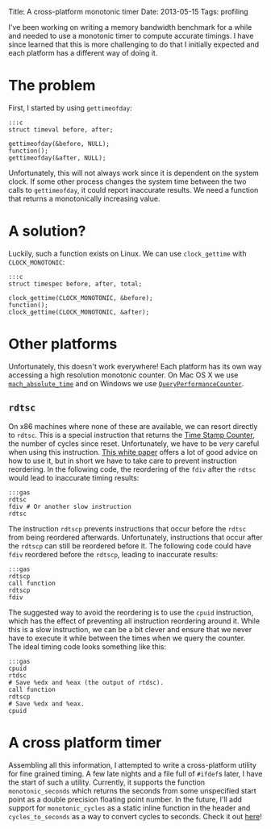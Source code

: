 Title: A cross-platform monotonic timer
Date: 2013-05-15
Tags: profiling

I've been working on writing a memory bandwidth benchmark for a while and
needed to use a monotonic timer to compute accurate timings. I have since
learned that this is more challenging to do that I initially expected and each
platform has a different way of doing it.

# The problem #

First, I started by using `gettimeofday`:

~~~
:::c
struct timeval before, after;

gettimeofday(&before, NULL);
function();
gettimeofday(&after, NULL);
~~~

Unfortunately, this will not always work since it is dependent on the system clock. If some other process changes the system time between the two calls to `gettimeofday`, it could report inaccurate results. We need a function that returns a monotonically increasing value.

# A solution? #

Luckily, such a function exists on Linux. We can use `clock_gettime` with `CLOCK_MONOTONIC`:

~~~
:::c
struct timespec before, after, total;

clock_gettime(CLOCK_MONOTONIC, &before);
function();
clock_gettime(CLOCK_MONOTONIC, &after);
~~~
# Other platforms #

Unfortunately, this doesn't work everywhere! Each platform has its own way
accessing a high resolution monotonic counter. On Mac OS X we use
[`mach_absolute_time`](https://developer.apple.com/library/mac/#qa/qa1398/_index.html)
and on Windows we use
[`QueryPerformanceCounter`](http://msdn.microsoft.com/en-us/library/windows/desktop/ms644904(v=vs.85).aspx). 

## `rdtsc` ##
On x86 machines where none of these are available, we can resort directly to `rdtsc`. This is a special instruction that returns the [Time Stamp Counter](https://en.wikipedia.org/wiki/Time_Stamp_Counter), the number of cycles since reset. Unfortunately, we have to be *very* careful when using this instruction. [This white paper](http://download.intel.com/embedded/software/IA/324264.pdf) offers a lot of good advice on how to use it, but in short we have to take care to prevent instruction reordering. In the following code, the reordering of the `fdiv` after the `rdtsc` would lead to inaccurate timing results:

~~~
:::gas
rdtsc
fdiv # Or another slow instruction
rdtsc
~~~

The instruction `rdtscp` prevents instructions that occur before the `rdtsc` from being reordered afterwards. Unfortunately, instructions that occur after the `rdtscp` can still be reordered before it. The following code could have `fdiv` reordered before the `rdtscp`, leading to inaccurate results:

~~~
:::gas
rdtscp
call function
rdtscp
fdiv
~~~

The suggested way to avoid the reordering is to use the `cpuid` instruction, which has the effect of preventing all instruction reordering around it. While this is a slow instruction, we can be a bit clever and ensure that we never have to execute it while between the times when we query the counter.  
The ideal timing code looks something like this:

~~~
:::gas
cpuid
rtdsc
# Save %edx and %eax (the output of rtdsc).
call function
rdtscp
# Save %edx and %eax.
cpuid
~~~

# A cross platform timer #
Assembling all this information, I attempted to write a cross-platform utility for fine grained timing. A few late nights and a file full of `#ifdef`s later, I have the start of such a utility. Currently, it supports the function `monotonic_seconds` which returns the seconds from some unspecified start point as a double precision floating point number. In the future, I'll add support for `monotonic_cycles` as a static inline function in the header and `cycles_to_seconds` as a way to convert cycles to seconds. Check it out [here](https://github.com/awreece/monotonic_timer/blob/master/monotonic_timer.c)!
